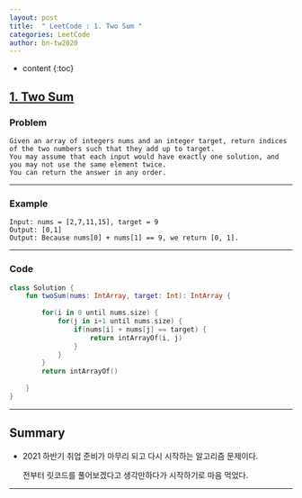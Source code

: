 ```yaml
---
layout: post
title:  " LeetCode : 1. Two Sum "
categories: LeetCode
author: bn-tw2020
---
```

* content
{:toc}

## [1. Two Sum](https://leetcode.com/problems/two-sum/)





### Problem

```
Given an array of integers nums and an integer target, return indices of the two numbers such that they add up to target.
You may assume that each input would have exactly one solution, and you may not use the same element twice.
You can return the answer in any order.
```
 
---

### Example

```
Input: nums = [2,7,11,15], target = 9
Output: [0,1]
Output: Because nums[0] + nums[1] == 9, we return [0, 1].
```

---

### Code

``` kotlin
class Solution {
    fun twoSum(nums: IntArray, target: Int): IntArray {
        
        for(i in 0 until nums.size) {
            for(j in i+1 until nums.size) {
                if(nums[i] + nums[j] == target) {
                    return intArrayOf(i, j)
                }
            }
        }
        return intArrayOf()
        
    }
}
```

---

## Summary

* 2021 하반기 취업 준비가 마무리 되고 다시 시작하는 알고리즘 문제이다.

  전부터 릿코드를 풀어보겠다고 생각만하다가 시작하기로 마음 먹었다.

---

